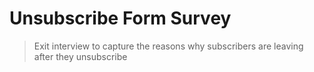 # Unsubscribe Form Survey

> Exit interview to capture the reasons why subscribers are leaving after they unsubscribe
